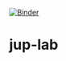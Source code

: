 [![Binder](https://mybinder.org/badge_logo.svg)](https://mybinder.org/v2/gh/alwil/jup-lab/HEAD)

# jup-lab
